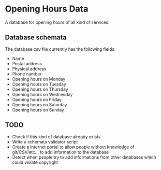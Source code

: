 # Opening Hours Data

A database for opening hours of all kind of services.

## Database schemata

The database.csv flie currently has the following fields:

* Name
* Postal address
* Physical address
* Phone number
* Opening hours on Monday
* Opening hours on Tuesday
* Opening hours on Thursday
* Opening hours on Wednesday
* Opening hours on Friday
* Opening hours on Saturday
* Opening hours on Sunday

## TODO

* Check if this kind of database already exists
* Write a schemata validator script
* Create a internet portal to allow people without knowledge of git/CSV/etc... to add information to the database
* Detect when people try to add informations from other databases which could violate copyright
